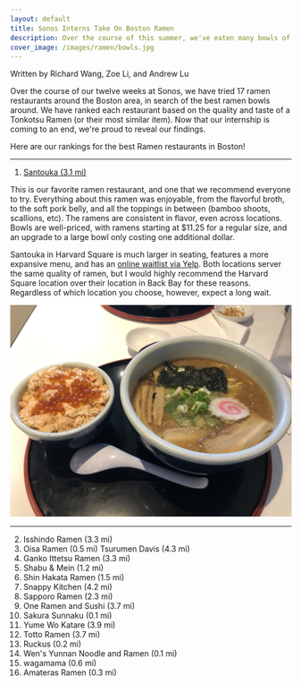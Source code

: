 ```yaml
---
layout: default
title: Sonos Interns Take On Boston Ramen
description: Over the course of this summer, we've eaten many bowls of ramen. We've ranked them for you here!
cover_image: /images/ramen/bowls.jpg
---
```


Written by Richard Wang, Zoe Li, and Andrew Lu

Over the course of our twelve weeks at Sonos, we have tried 17 ramen restaurants around the Boston area, in search of the best ramen bowls around. We have ranked each restaurant based on the quality and taste of a Tonkotsu Ramen (or their most similar item). Now that our internship is coming to an end, we're proud to reveal our findings.

Here are our rankings for the best Ramen restaurants in Boston!

---

1. [Santouka (3.1 mi)](https://goo.gl/maps/rawcE3fuhDmH1hLP8)

This is our favorite ramen restaurant, and one that we recommend everyone to try. Everything about this ramen was enjoyable, from the flavorful broth, to the soft pork belly, and all the toppings in between (bamboo shoots, scallions, etc). The ramens are consistent in flavor, even across locations. Bowls are well-priced, with ramens starting at $11.25 for a regular size, and an upgrade to a large bowl only costing one additional dollar.

Santouka in Harvard Square is much larger in seating, features a more expansive menu, and has an [online waitlist via Yelp](https://www.yelp.com/biz/santouka-harvard-square-cambridge-3). Both locations server the same quality of ramen, but I would highly recommend the Harvard Square location over their location in Back Bay for these reasons. Regardless of which location you choose, however, expect a long wait. 

![Santouka Harvard Square](/images/ramen/01santouka.jpg)

---

2.  Isshindo Ramen (3.3 mi)
3.  Oisa Ramen (0.5 mi)
    Tsurumen Davis (4.3 mi)
4.  Ganko Ittetsu Ramen (3.3 mi)
5.  Shabu & Mein (1.2 mi)
6.  Shin Hakata Ramen (1.5 mi)
7.  Snappy Kitchen (4.2 mi)
8.  Sapporo Ramen (2.3 mi)
9.  One Ramen and Sushi (3.7 mi)
10. Sakura Sunnaku (0.1 mi)
11. Yume Wo Katare (3.9 mi)
12. Totto Ramen (3.7 mi)
13. Ruckus (0.2 mi)
14. Wen's Yunnan Noodle and Ramen (0.1 mi)
15. wagamama (0.6 mi)
16. Amateras Ramen (0.3 mi)